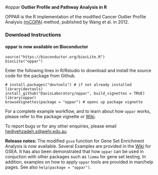 #oppar
**Outlier Profile and Pathway Analysis in R**

OPPAR is the R implementation of the modified Cancer Outlier Profile Analysis [(mCOPA)](http://jclinbioinformatics.biomedcentral.com/articles/10.1186/2043-9113-2-22) method, published by Wang et al. in 2012.


### Download Instructions


#### oppar is now available on Bioconductor

```{r}
source("https://bioconductor.org/biocLite.R")
biocLite("oppar")

```

Enter the following lines in R/Rstudio to download and install the source code for the package from Github.
```{r}
# install.packages("devtools") # if not already installed
library(devtools)
install_github("DavisLaboratory/oppar", build_vignettes = TRUE)
library(oppar)
browseVignettes(package = "oppar") # opens up package vignette 
```


For a complete example workflow, and to learn about how `oppar` works, please refer to the package vignette or [Wiki](https://github.com/DavisLaboratory/oppar/wiki).

To report bugs or for any other enquiries, please email hediyehzadeh.s@wehi.edu.au

**Release notes:**
The modified `gsva` function for Gene Set Enrichment Analysis is now available. Several Examples are provided in the [Wiki](https://github.com/DavisLaboratory/oppar/wiki) for GSEA. It has also been demonstrated that how `oppar` can be used in conjuction with other packages such as `limma` for gene set testing. In addition, examples on how to apply `oppar` tools are provided in man/help pages. See also `help(package = "oppar")`.

